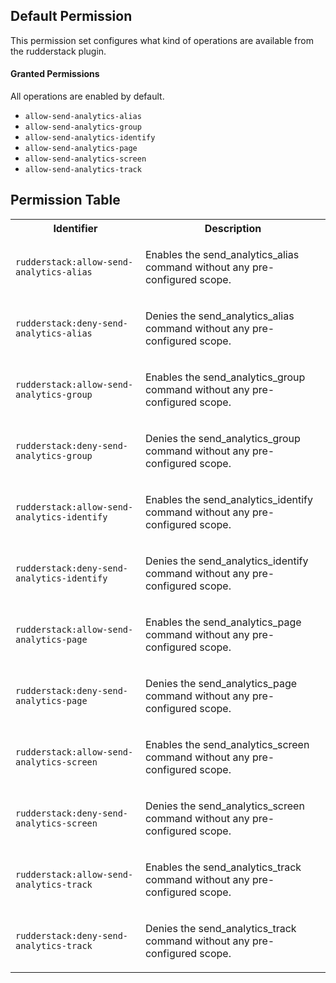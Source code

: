 ## Default Permission

This permission set configures what kind of
operations are available from the rudderstack plugin.

#### Granted Permissions

All operations are enabled by default.



- `allow-send-analytics-alias`
- `allow-send-analytics-group`
- `allow-send-analytics-identify`
- `allow-send-analytics-page`
- `allow-send-analytics-screen`
- `allow-send-analytics-track`

## Permission Table

<table>
<tr>
<th>Identifier</th>
<th>Description</th>
</tr>


<tr>
<td>

`rudderstack:allow-send-analytics-alias`

</td>
<td>

Enables the send_analytics_alias command without any pre-configured scope.

</td>
</tr>

<tr>
<td>

`rudderstack:deny-send-analytics-alias`

</td>
<td>

Denies the send_analytics_alias command without any pre-configured scope.

</td>
</tr>

<tr>
<td>

`rudderstack:allow-send-analytics-group`

</td>
<td>

Enables the send_analytics_group command without any pre-configured scope.

</td>
</tr>

<tr>
<td>

`rudderstack:deny-send-analytics-group`

</td>
<td>

Denies the send_analytics_group command without any pre-configured scope.

</td>
</tr>

<tr>
<td>

`rudderstack:allow-send-analytics-identify`

</td>
<td>

Enables the send_analytics_identify command without any pre-configured scope.

</td>
</tr>

<tr>
<td>

`rudderstack:deny-send-analytics-identify`

</td>
<td>

Denies the send_analytics_identify command without any pre-configured scope.

</td>
</tr>

<tr>
<td>

`rudderstack:allow-send-analytics-page`

</td>
<td>

Enables the send_analytics_page command without any pre-configured scope.

</td>
</tr>

<tr>
<td>

`rudderstack:deny-send-analytics-page`

</td>
<td>

Denies the send_analytics_page command without any pre-configured scope.

</td>
</tr>

<tr>
<td>

`rudderstack:allow-send-analytics-screen`

</td>
<td>

Enables the send_analytics_screen command without any pre-configured scope.

</td>
</tr>

<tr>
<td>

`rudderstack:deny-send-analytics-screen`

</td>
<td>

Denies the send_analytics_screen command without any pre-configured scope.

</td>
</tr>

<tr>
<td>

`rudderstack:allow-send-analytics-track`

</td>
<td>

Enables the send_analytics_track command without any pre-configured scope.

</td>
</tr>

<tr>
<td>

`rudderstack:deny-send-analytics-track`

</td>
<td>

Denies the send_analytics_track command without any pre-configured scope.

</td>
</tr>
</table>
